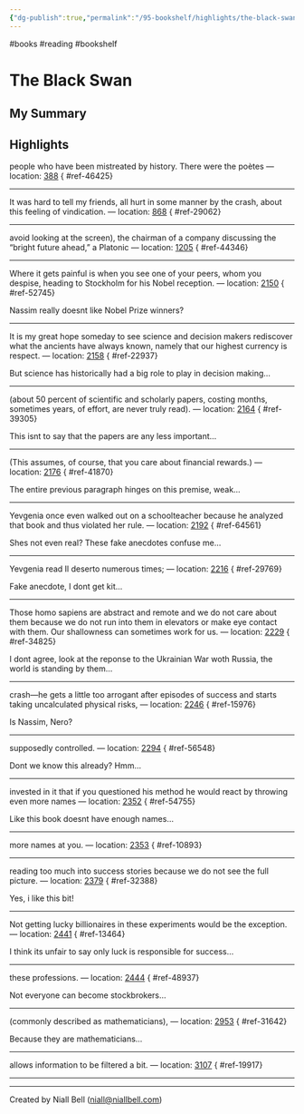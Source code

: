 ```yaml
---
{"dg-publish":true,"permalink":"/95-bookshelf/highlights/the-black-swan-by-nassim-taleb/","hide":true,"noteIcon":"","created":"2024-10-30T13:24:18.015+00:00","updated":"2024-10-30T13:46:08.445+00:00"}
---
```


#books #reading #bookshelf

# The Black Swan
## My Summary


## Highlights

people who have been mistreated by history. There were the poètes — location: [388]()
{ #ref-46425}


---
It was hard to tell my friends, all hurt in some manner by the crash, about this feeling of vindication. — location: [868]()
{ #ref-29062}


---
avoid looking at the screen), the chairman of a company discussing the “bright future ahead,” a Platonic — location: [1205]()
{ #ref-44346}


---
Where it gets painful is when you see one of your peers, whom you despise, heading to Stockholm for his Nobel reception. — location: [2150]()
{ #ref-52745}


Nassim really doesnt like Nobel Prize winners?

---
It is my great hope someday to see science and decision makers rediscover what the ancients have always known, namely that our highest currency is respect. — location: [2158]()
{ #ref-22937}


But science has historically had a big role to play in decision making…

---
(about 50 percent of scientific and scholarly papers, costing months, sometimes years, of effort, are never truly read). — location: [2164]()
{ #ref-39305}


This isnt to say that the papers are any less important…

---
(This assumes, of course, that you care about financial rewards.) — location: [2176]()
{ #ref-41870}


The entire previous paragraph hinges on this premise, weak…

---
Yevgenia once even walked out on a schoolteacher because he analyzed that book and thus violated her rule. — location: [2192]()
{ #ref-64561}


Shes not even real? These fake anecdotes confuse me…

---
Yevgenia read Il deserto numerous times; — location: [2216]()
{ #ref-29769}


Fake anecdote, I dont get kit…

---
Those homo sapiens are abstract and remote and we do not care about them because we do not run into them in elevators or make eye contact with them. Our shallowness can sometimes work for us. — location: [2229]()
{ #ref-34825}


I dont agree, look at the reponse to the Ukrainian War woth Russia, the world is standing by them…

---
crash—he gets a little too arrogant after episodes of success and starts taking uncalculated physical risks, — location: [2246]()
{ #ref-15976}


Is Nassim, Nero?

---
supposedly controlled. — location: [2294]()
{ #ref-56548}


Dont we know this already? Hmm…

---
invested in it that if you questioned his method he would react by throwing even more names — location: [2352]()
{ #ref-54755}


Like this book doesnt have enough names…

---
more names at you. — location: [2353]()
{ #ref-10893}


---
reading too much into success stories because we do not see the full picture. — location: [2379]()
{ #ref-32388}


Yes, i like this bit!

---
Not getting lucky billionaires in these experiments would be the exception. — location: [2441]()
{ #ref-13464}


I think its unfair to say only luck is responsible for success…

---
these professions. — location: [2444]()
{ #ref-48937}


Not everyone can become stockbrokers…

---
(commonly described as mathematicians), — location: [2953]()
{ #ref-31642}


Because they are mathematicians...

---
allows information to be filtered a bit. — location: [3107]()
{ #ref-19917}


---


---
Created by Niall Bell (niall@niallbell.com)

